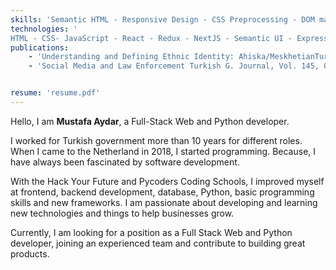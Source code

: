 ```yaml
---
skills: 'Semantic HTML - Responsive Design - CSS Preprocessing - DOM manipulation - UI Engineering - OOP - RESTful APIs - Unit Testing - Deployment - Relational and non-Relational Databases - Version Control - Git Flow, Data Visualisation and Data Analysis'
technologies: '
HTML - CSS- JavaScript - React - Redux - NextJS - Semantic UI - Express-  MongoDB - SQL - PostgreSQL - NodeJS - REST APIs - GraphQL - Gatsby  - NPM - Git - Linux - Bash -Heroku- Netlify - Python - Django - Pandas - Matplotlib - Numpy'
publications: 
    - 'Understanding and Defining Ethnic Identity: Ahiska/MeskhetianTurks in Midwestern American City, November 2015'
    - 'Social Media and Law Enforcement Turkish G. Journal, Vol. 145, October 2016'


resume: 'resume.pdf'
---
```


Hello, I am **Mustafa Aydar**, a Full-Stack Web and Python developer.

I worked for Turkish government more than 10 years for different roles. When I came to the Netherland in 2018, I started programming. Because, I have always been fascinated by software development. 

With the Hack Your Future and Pycoders Coding Schools, I improved myself at frontend, backend development, database, Python, basic programming skills and new frameworks. I am passionate about developing and learning new technologies and things to help businesses grow.

Currently, I am looking for a position as a Full Stack Web and Python developer, joining an experienced team and contribute to building great products.
